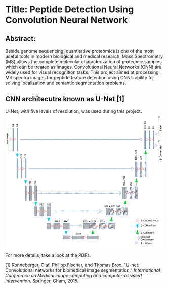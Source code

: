 # Title: Peptide Detection Using Convolution Neural Network

## Abstract:
Beside genome sequencing, quantitative proteomics is one of the most useful tools in
modern biological and medical research. Mass Spectrometry (MS) allows the complete
molecular characterization of proteomic samples which can be treated as images.
Convolutional Neural Networks (CNN) are widely used for visual recognition tasks.
This project aimed at processing MS spectra images for peptide feature detection
using CNN’s ability for solving localization and semantic segmentation problems.

## CNN architecutre known as U-Net [1]
U-Net, with five levels of resolution, was used during this project.
![U-Net architecture](https://github.com/zaidurrehman/MastersThesis/blob/master/misc/architecture.png)

For more details, take a look at the PDFs.


[1] Ronneberger, Olaf, Philipp Fischer, and Thomas Brox. "U-net: Convolutional networks for biomedical image segmentation." *International Conference on Medical image computing and computer-assisted intervention*. Springer, Cham, 2015.
